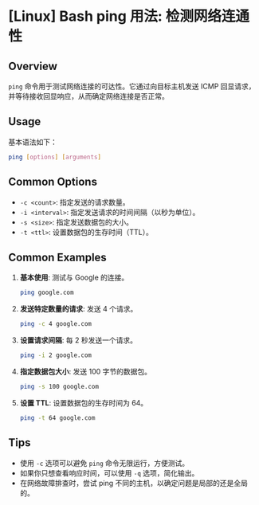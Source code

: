 # [Linux] Bash ping 用法: 检测网络连通性

## Overview
`ping` 命令用于测试网络连接的可达性。它通过向目标主机发送 ICMP 回显请求，并等待接收回显响应，从而确定网络连接是否正常。

## Usage
基本语法如下：
```bash
ping [options] [arguments]
```

## Common Options
- `-c <count>`: 指定发送的请求数量。
- `-i <interval>`: 指定发送请求的时间间隔（以秒为单位）。
- `-s <size>`: 指定发送数据包的大小。
- `-t <ttl>`: 设置数据包的生存时间（TTL）。

## Common Examples
1. **基本使用**: 测试与 Google 的连接。
   ```bash
   ping google.com
   ```

2. **发送特定数量的请求**: 发送 4 个请求。
   ```bash
   ping -c 4 google.com
   ```

3. **设置请求间隔**: 每 2 秒发送一个请求。
   ```bash
   ping -i 2 google.com
   ```

4. **指定数据包大小**: 发送 100 字节的数据包。
   ```bash
   ping -s 100 google.com
   ```

5. **设置 TTL**: 设置数据包的生存时间为 64。
   ```bash
   ping -t 64 google.com
   ```

## Tips
- 使用 `-c` 选项可以避免 `ping` 命令无限运行，方便测试。
- 如果你只想查看响应时间，可以使用 `-q` 选项，简化输出。
- 在网络故障排查时，尝试 ping 不同的主机，以确定问题是局部的还是全局的。
